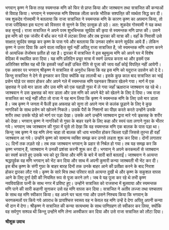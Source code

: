 भगवान् कृष्ण ने किस तरह स्यमन्तक मणि को फिर से प्राप्त किया और जाश्बवान तथा सत्राजित की कन्याओं से विवाह किया। भगवान् ने स्यमन्तक मणि विषयक लीला करके भौतिक सश्पति्त की व्यर्थता सिद्ध कर दी। जब शुकदेव गोस्वामी ने बतलाया कि राजा सत्राजित ने स्यमन्तक मणि के कारण कृष्ण का अपमान किया, तो राजा परीकि्षत इस घटना को विस्तार से सुनने के लिए उत्सुक हो उठे। अत: शुकदेव गोस्वामी ने यह कथा कह सुनाई। राजा सत्राजित ने अपने परम शुभचिन्तक सूर्यदेव की कृपा से स्यमन्तक मणि प्राप्त की। उसने इस मणि को एक जंजीर में बाँध कर गले में लटका लिया और तब द्वारका की यात्रा की। वहाँ के निवासी उसे साक्षात् सूर्यदेव समझ कर कृष्ण के पास गये और बतलाया कि उनका दर्शन करने सूर्यदेव आये हैं। लेकिन कृष्ण ने उत्तर दिया कि आने वाला व्यकि्त सूर्य नहीं अपितु राजा सत्राजित है, जो स्यमन्तक मणि धारण करने से अत्यधिक तेजोमय प्रतीत हो रहा है। द्वारका में सत्राजित ने इस बहुमूल्य मणि को अपने घर में विशेष वेदिका में स्थापित करा दिया। यह मणि प्रतिदिन प्रचुर मात्रा में स्वर्ण उत्पन्न करता था और इसमें एक अतिरिक्त शक्ति यह थी कि इसकी जहाँ कहीं उचित रीति से पूजा की जाय वहाँ कोई विपति्त नहीं आयेगी। एक अवसर पर भगवान् श्रीकृष्ण ने सत्राजित से अनुरोध किया कि वह इस मणि को यदुराज उग्रसेन को दे दे। किन्तु सत्राजित ने देने से इनकार कर दिया क्योंकि वह लालची था। इसके कुछ काल बाद सत्राजित का भाई प्रसेन घोड़े पर सवार होकर और अपने गले में स्यमन्तक मणि पहनकर शिकार खेलने गया। मार्ग में एक ङ्क्षसह ने उसे मार डाला और उस मणि को एक पहाड़ी गुफा में ले गया जहाँ ऋक्षराज जाश्बवान रह रहे थे। जाश्बवान ने उस ङ्क्षसह को मार डाला और उस मणि को अपने बेटे को खेलने के लिए दे दिया। जब राजा सत्राजित का भाई नहीं लौटा तो राजा ने यह मान लिया कि कृष्ण ने स्यमन्तक मणि के लिए उसे मार डाला है। जब कृष्ण ने जनता में फैली इस अफवाह को सुना तो अपने नाम से कलंक छुड़ाने के लिए वे कुछ नागरिकों के साथ प्रसेन को खोजने निकले। उसके पैरों के निशानों का पीछा करते करते उन्होंने उसके शरीर तथा उसके घोड़े को मार्ग पर पड़ा देखा। उसके आगे उन्होंने जाश्बवान द्वारा मारे गये ङ्क्षसह के शरीर को देखा। भगवान् कृष्ण ने नागरिकों से गुफा के बाहर रहने के लिए कहा और स्वयं पता लगाने गुफा के भीतर गये। भगवान् जब जाश्बवान की गुफा में घुसे तो देखा कि वह स्यमन्तक मणि एक बालक के पास पड़ा था। किन्तु जब कृष्ण ने वह मणि लेना चाहा तो बालक की धाय भयभीत होकर चिल्ला पड़ी जिससे तुरन्त ही वहाँ जाश्बवान आ गये। उन्होंने कृष्ण को सामान्य व्यक्ति समझ कर उनसे लडऩा शुरू कर दिया। दोनों लगातार २८ दिनों तक लड़ते रहे। तब तक जाश्बवान भगवान् के प्रहार से निर्बल हो गया। तब यह समझ कर कि कृष्ण भगवान् हैं, जाश्बवान ने उनकी प्रशंसा करनी शुरू कर दी। भगवान् ने अपने करकमलों से जाश्बवान का स्पर्श करते हुए उसके भय को दूर किया और मणि के बारे में सारी बातें बतलाईं। जाश्बवान ने अत्यन्त श्रद्धापूर्वक वह मणि भगवान् को भेंट कर दिया और साथ में अपनी कुमारी कन्या जाश्बवती भी भेंट कर दी। इस बीच कृष्ण के संगी गुफा के बाहर बारह दिनों तक उनके बाहर आने की प्रतीक्षा करने के बाद निराश होकर द्वारका लौट गये। कृष्ण के सारे मित्र तथा परिवार वाले अत्यन्त दुखी थे और कृष्ण के सकुशल वापस आने के लिए दुर्गा देवी की नियमित रूप से पूजा करने लगे। जब वे यह पूजा कर रहे थे तभी कृष्ण नवविवाहिता पत्नी के साथ नगर में प्रविष्ट हुए। उन्होंने सत्राजित को राजसभा में बुलवाया और स्यमन्तक मणि पाने की सारी कहानी सुनाकर उसे वह मणि वापस कर दिया। सत्राजित ने अतीव लज्जा तथा पश्चाताप के साथ वह मणि स्वीकार किया। वह अपने घर चला गया और उसने निश्चय किया कि भगवान् के चरणकमलों पर किये गये अपराध के प्रायश्चित्त स्वरूप वह न केवल वह मणि उन्हें दे देगा अपितु अपनी कन्या भी दान में देगा। श्रीकृष्ण ने सत्राजित की कन्या सत्यभामा के साथ पाणिग्रहण तो स्वीकार कर लिया, क्योंकि वह सर्वगुण सश्पन्न थी किन्तु उन्होंने मणि लेना अस्वीकार कर दिया और उसे राजा सत्राजित को लौटा दिया।  

**श्रीशुक उवाच** 